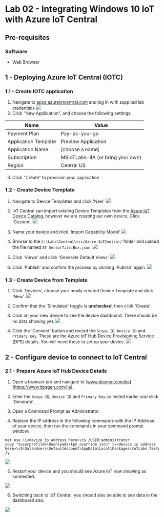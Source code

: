 # Lab 02 - Integrating Windows 10 IoT with Azure IoT Central

## Pre-requisites

### Software
* Web Browser

## 1 - Deploying Azure IoT Central (IOTC)

### 1.1 - Create IOTC application

1. Navigate to [apps.azureiotcentral.com](https://apps.azureiotcentral.com) and log in with supplied lab credentials
![](./media/2_iotc1.png)
2. Click "New Application", and choose the following settings:

|Name    |Value|
|--------|-----|
|Payment Plan|Pay-as-you-go|
|Application Template|Preview Application|
|Application Name|[choose a name]|
|Subscription|MSIoTLabs-IIA (or bring your own)|
|Region|Central US|

3. Click "Create" to provision your application


### 1.2 - Create Device Template

1. Navigate to Device Templates and click 'New'
![](./media/2_iotc2.png)

1. IoT Central can import existing Device Templates from the [Azure IoT Device Catalog](), however we are creating our own device. Click 'Custom'.
![](./media/2_iotc3.png)

1. Name your device and click 'Import Capability Model'
![](./media/2_iotc4.png)

1. Browse to the `C:\Labs\Content\src/Azure.IoTCentral/` folder and upload the file named `ST SensorTile.Box.json`.
![](./media/2_iotc5.png)

1. Click 'Views' and click 'Generate Default Views'
![](./media/2_iotc7.png)

1. Click 'Publish' and confirm the process by clicking 'Publish' again.
![](./media/2_iotc6.png)

### 1.3 - Create Device from Template

1. Click 'Devices', choose your newly created Device Template and click 'New'.
![](./media/2_iotc8.png)

2. Confirm that the 'Simulated' toggle is **unchecked**, then click 'Create'.

3. Click on your new device to see the device dashboard. There should be no data showing yet.
![](./media/2_iotc9.png)

4. Click the 'Connect' button and record the `Scope ID`, `Device ID` and `Primary Key`. These are the Azure IoT Hub Device Provisioning Service (DPS) details. You will need these to set up your device.
![](./media/2_iotc10.png)

## 2 - Configure device to connect to IoT Central

### 2.1 - Prepare Azure IoT Hub Device Details
1. Open a browser tab and navigate to [www.dpsgen.com/iia](https://www.dpsgen.com/iia).

2. Enter the `Scope ID`, `Device ID` and `Primary Key` collected earlier and click 'Generate'. 

3. Open a Command Prompt as Administrator.
4. Replace the IP address in the following commands with the IP Address of your device, then run the commands in your command prompt window:
```batch
net use \\<device ip address here>\c$ /USER:administrator
copy "%userprofile%\Downloads\tpm_override.json" \\<device ip address here>\c$\Data\Users\DefaultAccount\AppData\Local\Packages\IoTLabs.TestApp.App_wqmbmn0a4bde6\LocalState /y
```
![](./media/2_13.png)

5. Restart your device and you should see Azure IoT now showing as connected.

![](./media/2_14.png)

6. Switching back to IoT Central, you should also be able to see data in the dashboard also.

![](./media/2_15.png)